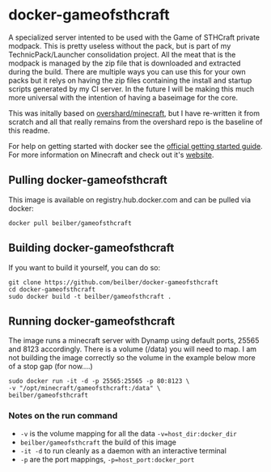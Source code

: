 # docker-gameofsthcraft

A specialized server intented to be used with the Game of STHCraft private modpack.
This is pretty useless without the pack, but is part of my TechnicPack/Launcher
consolidation project.  All the meat that is the modpack is managed by the zip file
that is downloaded and extracted during the build.  There are multiple ways you can
use this for your own packs but it relys on having the zip files containing the
install and startup scripts generated by my CI server.  In the future I will be
making this much more universal with the intention of having a baseimage for the
core.

This was initally based on [overshard/minecraft][2], but I have re-written it from
scratch and all that really remains from the overshard repo is the baseline of
this readme.

For help on getting started with docker see the [official getting started guide][0].
For more information on Minecraft and check out it's [website][1].

## Pulling docker-gameofsthcraft

This image is available on registry.hub.docker.com and can be pulled via docker:

    docker pull beilber/gameofsthcraft

## Building docker-gameofsthcraft

If you want to build it yourself, you can do so:

    git clone https://github.com/beilber/docker-gameofsthcraft
    cd docker-gameofsthcraft
    sudo docker build -t beilber/gameofsthcraft .


## Running docker-gameofsthcraft

The image runs a minecraft server with Dynamp using default ports, 25565 and
8123 accordingly. There is a volume (/data) you will need to map.  I am not
building the image correctly so the volume in the example below more of a stop
gap (for now....)

    sudo docker run -it -d -p 25565:25565 -p 80:8123 \
    -v "/opt/minecraft/gameofsthcraft:/data" \
    beilber/gameofsthcraft

### Notes on the run command

 + `-v` is the volume mapping for all the data `-v=host_dir:docker_dir`
 + `beilber/gameofsthcraft` the build of this image
 + `-it -d` to run cleanly as a daemon with an interactive terminal
 + `-p` are the port mappings, `-p=host_port:docker_port`

[0]: http://www.docker.io/gettingstarted/
[1]: http://minecraft.net/
[2]: https://github.com/overshard/docker-minecraft/
